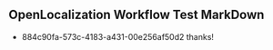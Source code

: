 ## OpenLocalization Workflow Test MarkDown
* 884c90fa-573c-4183-a431-00e256af50d2 thanks!

<!--HONumber=Aug16_HO5-->


